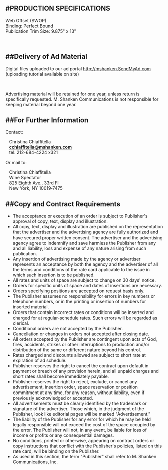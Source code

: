 
#PRODUCTION SPECIFICATIONS
---			

Web Offset (SWOP)<br />
Binding: Perfect Bound<br />
Publication Trim Size: 9.875" x 13"

<br />

##Delivery of Ad Material
---

Digital files uploaded to our ad portal <a href="http://mshanken.SendMyAd.com" target="_blank">http://mshanken.SendMyAd.com</a> (uploading tutorial available on site)

<br />

Advertising material will be retained for one year, unless return is specifically requested. M. Shanken Communications is not responsible for keeping material beyond one year.
      

      
##For Further Information
---
      
<!--Go to mshanken.com, or c -->Contact:
  
&nbsp;&nbsp;&nbsp;Christina Chiaffitella<br />
&nbsp;&nbsp;&nbsp;<a href="mailto:cchiaffitella@mshanken.com" target="_blank"><strong>cchiaffitella@mshanken.com</strong></a><br />
&nbsp;&nbsp;&nbsp;tel: 212-684-4224 x321

Or mail to:

&nbsp;&nbsp;&nbsp;Christina Chiaffitella<br />
&nbsp;&nbsp;&nbsp;Wine Spectator<br />
&nbsp;&nbsp;&nbsp;825 Eighth Ave., 33rd Fl<br />
&nbsp;&nbsp;&nbsp;New York, NY 10019‑7475<br />


##Copy and Contract Requirements
---
      
- The acceptance or execution of an order is subject to Publisher's approval of copy, text, display and illustration.    
- All copy, text, display and illustration are published on the representation that the advertiser and the advertising agency are fully authorized and have secured proper written consent. The advertiser and the advertising agency agree to indemnify and save harmless the Publisher from any and all liability, loss and expense of any nature arising from such publication.    
- Any insertion of advertising made by the agency or advertiser represents an acceptance by both the agency and the advertiser of all the terms and conditions of the rate card applicable to the issue in which such insertion is to be published.   
- All rates and units of space are subject to change on 30 days' notice.    
- Orders for specific units of space and dates of insertions are necessary.    
- Orders specifying positions are accepted on request basis only.    
- The Publisher assumes no responsibility for errors in key numbers or telephone numbers, or in the printing or insertion of numbers for inserted material.    
- Orders that contain incorrect rates or conditions will be inserted and charged for at regular-schedule rates. Such errors will be regarded as clerical.    
- Conditional orders are not accepted by the Publisher.    
- Cancellation or changes in orders not accepted after closing date.    
- All orders accepted by the Publisher are contingent upon acts of God, fires, accidents, strikes or other interruptions to production and/or distribution of the same or different nature beyond his control.    
- Rates charged and discounts allowed are subject to short rate at expiration of ad schedule.    
- Publisher reserves the right to cancel the contract upon default in payment or breach of any provision herein, and all unpaid charges and short rates shall become immediately payable.    
- Publisher reserves the right to reject, exclude, or cancel any advertisement, insertion order, space reservation or position commitment at any time, for any reason, without liability, even if previously acknowledged or accepted.    
- All advertisements must be clearly identified by the trademark or signature of the advertiser. Those which, in the judgment of the Publisher, look like editorial pages will be marked "Advertisement."    
- The liability of the Publisher for any error for which he may be held legally responsible will not exceed the cost of the space occupied by the error. The Publisher will not, in any event, be liable for loss of income or profits or any consequential damages.    
- No conditions, printed or otherwise, appearing on contract orders or copy instructions that conflict with the Publisher's policies, listed on this rate card, will be binding on the Publisher.    
- As used in this section, the term "Publisher" shall refer to M. Shanken Communications, Inc.
